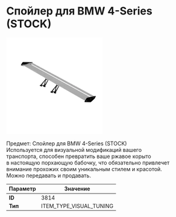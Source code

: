 # Спойлер для BMW 4-Series (STOCK)

![Item Image](../img/3814.webp?raw=true)

Предмет: Спойлер для BMW 4-Series (STOCK)<br>Используется для визуальной модификаций вашего<br>транспорта, способен превратить ваше ржавое корыто<br>в настоящую порхающую бабочку, что обязательно привлечет<br>внимание прохожих своим уникальным стилем и красотой.<br>Можно передавать и продавать.


| Параметр | Значение |
|----------|----------|
| **ID** | 3814 |
| **Тип** | ITEM_TYPE_VISUAL_TUNING |

